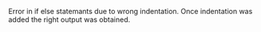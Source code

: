 Error in if else statemants due to wrong indentation.
Once indentation was added the right output was obtained.
